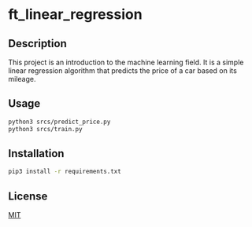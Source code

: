 # ft_linear_regression

## Description
This project is an introduction to the machine learning field. It is a simple linear regression algorithm that predicts the price of a car based on its mileage.

## Usage
```sh
python3 srcs/predict_price.py
python3 srcs/train.py
```

## Installation
```sh
pip3 install -r requirements.txt
```

## License
[MIT](https://choosealicense.com/licenses/mit/)

